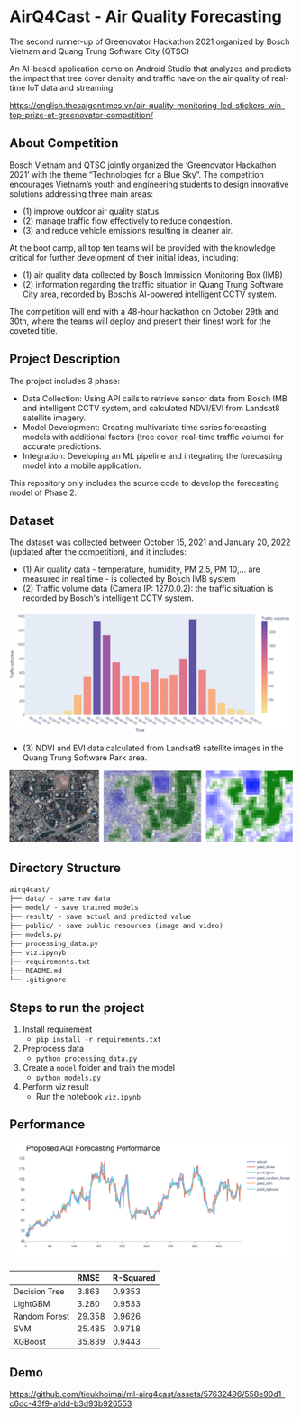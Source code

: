 # AirQ4Cast - Air Quality Forecasting

 The second runner-up of Greenovator Hackathon 2021 organized by Bosch Vietnam and Quang Trung Software City (QTSC)

An AI-based application demo on Android Studio that analyzes and predicts the impact that tree cover density and traffic have on the air quality of real-time IoT data and streaming. 

https://english.thesaigontimes.vn/air-quality-monitoring-led-stickers-win-top-prize-at-greenovator-competition/

## About Competition

Bosch Vietnam and QTSC jointly organized the ‘Greenovator Hackathon 2021’ with the theme “Technologies for a Blue Sky”. The competition encourages Vietnam’s youth and engineering students to design innovative solutions addressing three main areas: 
- (1) improve outdoor air quality status.
- (2) manage traffic flow effectively to reduce congestion.
- (3) and reduce vehicle emissions resulting in cleaner air.

At the boot camp, all top ten teams will be provided with the knowledge critical for further development of their initial ideas, including: 
- (1) air quality data collected by Bosch Immission Monitoring Box (IMB)
- (2) information regarding the traffic situation in Quang Trung Software City area, recorded by Bosch’s AI-powered intelligent CCTV system.

The competition will end with a 48-hour hackathon on October 29th and 30th, where the teams will deploy and present their finest work for the coveted title. 

## Project Description

The project includes 3 phase:
- Data Collection: Using API calls to retrieve sensor data from Bosch IMB and intelligent CCTV system, and calculated NDVI/EVI from Landsat8 satellite imagery.
- Model Development: Creating multivariate time series forecasting models with additional factors (tree cover, real-time traffic volume) for accurate predictions.
- Integration: Developing an ML pipeline and integrating the forecasting model into a mobile application.

This repository only includes the source code to develop the forecasting model of Phase 2.

## Dataset
The dataset was collected between October 15, 2021 and January 20, 2022 (updated after the competition), and it includes:

- (1) Air quality data - temperature, humidity, PM 2.5, PM 10,... are measured in real time - is collected by Bosch IMB system
- (2) Traffic volume data (Camera IP: 127.0.0.2): the traffic situation is recorded by Bosch's intelligent CCTV system.

!['Traffic Volumn'](public/traffic_volumn.png 'Traffic Flows by Hour (Camera IP: 127.0.0.2)')

- (3) NDVI and EVI data calculated from Landsat8 satellite images in the Quang Trung Software Park area.

!['Satellite Image Landsat8 and NDVI image'](public/ndvi.png 'Satellite Image Landsat8 and NDVI image')

## Directory Structure
```
airq4cast/
├── data/ - save raw data
├── model/ - save trained models
├── result/ - save actual and predicted value
├── public/ - save public resources (image and video)
├── models.py
├── processing_data.py
├── viz.ipynyb
├── requirements.txt
├── README.md
└── .gitignore
```

## Steps to run the project
1. Install requirement
    - `pip install -r requirements.txt`
2. Preprocess data 
    - `python processing_data.py`
3. Create a `model` folder and train the model
    - `python models.py`
4. Perform viz result
    - Run the notebook `viz.ipynb`

## Performance

!['Result'](public/result.png 'result')

| |RMSE|R-Squared|
|:----|:----|:----|
|Decision Tree|3.863|0.9353|
|LightGBM|3.280|0.9533|
|Random Forest|29.358|0.9626|
|SVM|25.485|0.9718|
|XGBoost|35.839|0.9443|

## Demo

https://github.com/tieukhoimai/ml-airq4cast/assets/57632496/558e90d1-c6dc-43f9-a1dd-b3d93b926553
